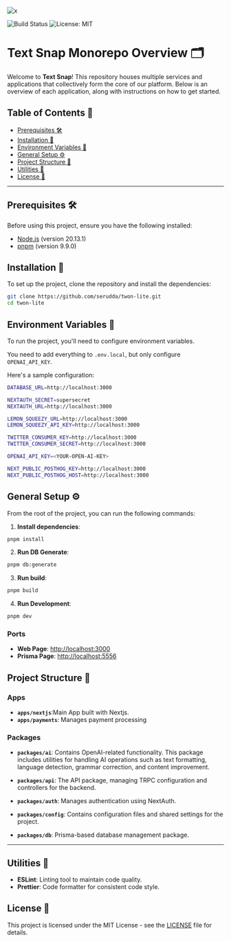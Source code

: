 <!--
* Contributors: @Zyruks, @Contributor2
* Last updated on: August 16, 2024
* Last updated by: @Zyruks
-->

![x](https://github.com/user-attachments/assets/9245fdb7-ef92-4807-9aa2-5bcda727d4d9)

![Build Status](https://github.com/serudda/twon-lite/actions/workflows/ci.yml/badge.svg)
![License: MIT](https://img.shields.io/badge/License-MIT-yellow.svg)
# Text Snap Monorepo Overview 🗂️

Welcome to **Text Snap**! This repository houses multiple services and applications that collectively form the core of our platform. Below is an overview of each application, along with instructions on how to get started.

## Table of Contents 📑

- [Prerequisites 🛠️](#prerequisites-🛠️)
- [Installation 🚀](#installation-🚀)
- [Environment Variables 🔑](#environment-variables-🔑)
- [General Setup ⚙️](#general-setup-⚙️)
- [Project Structure 📂](#project-structure-📂)
- [Utilities 🔧](#utilities-🔧)
- [License 📜](#license-📜)

---

## Prerequisites 🛠️

Before using this project, ensure you have the following installed:

- [Node.js](https://nodejs.org/) (version 20.13.1)
- [pnpm](https://pnpm.io/) (version 9.9.0)

## Installation 🚀

To set up the project, clone the repository and install the dependencies:

```sh
git clone https://github.com/serudda/twon-lite.git
cd twon-lite
```

## Environment Variables 🔑

To run the project, you'll need to configure environment variables.

You need to add everything to `.env.local`, but only configure `OPENAI_API_KEY`.

Here's a sample configuration:

```sh
DATABASE_URL=http://localhost:3000

NEXTAUTH_SECRET=supersecret
NEXTAUTH_URL=http://localhost:3000

LEMON_SQUEEZY_URL=http://localhost:3000
LEMON_SQUEEZY_API_KEY=http://localhost:3000

TWITTER_CONSUMER_KEY=http://localhost:3000
TWITTER_CONSUMER_SECRET=http://localhost:3000

OPENAI_API_KEY=<YOUR-OPEN-AI-KEY>

NEXT_PUBLIC_POSTHOG_KEY=http://localhost:3000
NEXT_PUBLIC_POSTHOG_HOST=http://localhost:3000
```

## General Setup ⚙️

From the root of the project, you can run the following commands:

1. **Install dependencies**:

```sh
pnpm install
```

2. **Run DB Generate**:

```sh
pnpm db:generate
```

3. **Run build**:

```sh
pnpm build
```

4. **Run Development**:

```sh
pnpm dev
```

### Ports

- **Web Page**: [http://localhost:3000](http://localhost:3000)
- **Prisma Page**: [http://localhost:5556](http://localhost:5556)

## Project Structure 📂

### Apps

- **`apps/nextjs`**:Main App built with Nextjs.
- **`apps/payments`**: Manages payment processing

### Packages

- **`packages/ai`**: Contains OpenAI-related functionality. This package includes utilities for handling AI operations such as text formatting, language detection, grammar correction, and content improvement.

- **`packages/api`**: The API package, managing TRPC configuration and controllers for the backend.

- **`packages/auth`**: Manages authentication using NextAuth.

- **`packages/config`**: Contains configuration files and shared settings for the project.

- **`packages/db`**: Prisma-based database management package.

---

## Utilities 🔧

- **ESLint**: Linting tool to maintain code quality.
- **Prettier**: Code formatter for consistent code style.

## License 📜

This project is licensed under the MIT License - see the [LICENSE](LICENSE) file for details.
